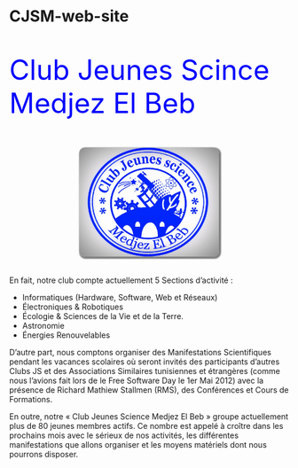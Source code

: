 CJSM-web-site
=============
<html lang="fr">
  <head>
    <meta charset="utf-8">
    <meta name="description" content="About CJSM">
    <meta name="author" content="bya97TN">
  </head>
  <body>
    <p style="font-size:50px; color: blue"> Club Jeunes Scince Medjez El Beb </p>  
    <center>
        <img src="images/logo_club.jpg" style="alignment-adjust: central; box-shadow:2px 2px 2px 2px gray; border-radius:10px; width:50%;">
    </center>
    <br />
    <p>En fait, notre club compte actuellement 5 Sections d’activité :</p>        
    <ul>
        <li>Informatiques (Hardware, Software, Web et Réseaux)</li>
        <li>Électroniques & Robotiques</li>
        <li>Écologie & Sciences de la Vie et de la Terre.</li>
        <li>Astronomie</li>
        <li>Énergies Renouvelables</li>
    </ul>
    <p>D’autre part, nous comptons organiser des Manifestations Scientifiques pendant les vacances scolaires où seront invités des participants d’autres Clubs JS et des Associations Similaires tunisiennes et étrangères (comme nous l’avions fait lors de le Free Software Day le 1er Mai 2012) avec la présence de Richard Mathiew Stallmen (RMS), des Conférences et Cours de Formations.</p>
    <p>En outre, notre « Club Jeunes Science Medjez El Beb » groupe actuellement plus de 80 jeunes membres actifs. Ce nombre est appelé à croître dans les prochains mois avec le sérieux de nos activités, les différentes manifestations que allons organiser et les moyens matériels dont nous pourrons disposer.</p>
  </body>
</html>
